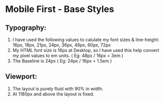 # Mobile First - Base Styles

## Typography:

1. I have used the following values to calulate my font sizes & line-height: 16px, 18px, 21px, 24px, 36px, 48px, 60px, 72px
2. My HTML font size is 16px at Desktop, so I have used this help convert my pixel values to em units. ( Eg: 48px / 16px = 3em )
3. The Baseline is 24px ( Eg: 24px / 16px = 1.5em )

## Viewport:

1. The layout is purely fluid with 90% in width.
2. At 1180px and above the layout is fixed.